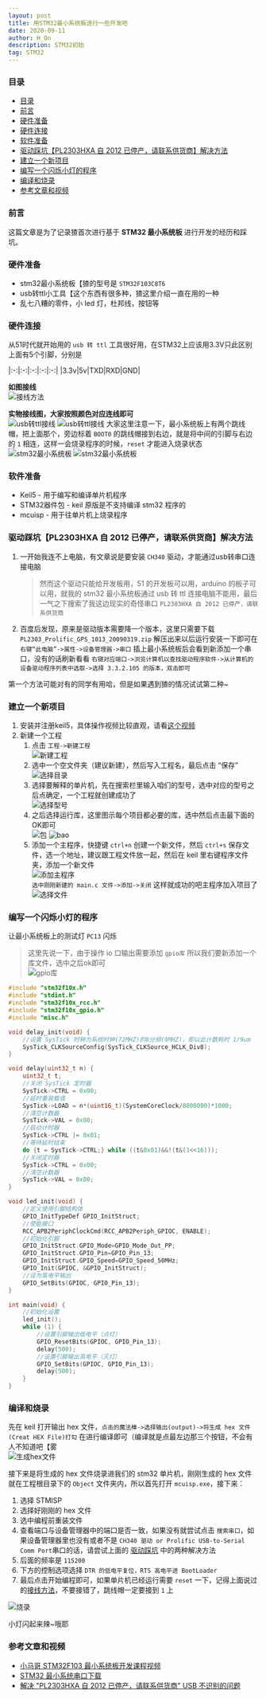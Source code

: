 ```yaml
---
layout: post
title: 用STM32最小系统板进行一些开发吧
date: 2020-09-11
author: H_On
description: STM32初始
tag: STM32
---
```


### 目录
- [目录](#目录)
- [前言](#前言)
- [硬件准备](#硬件准备)
- [硬件连接](#硬件连接)
- [软件准备](#软件准备)
- [驱动踩坑【PL2303HXA 自 2012 已停产，请联系供货商】解决方法](#驱动踩坑pl2303hxa-自-2012-已停产请联系供货商解决方法)
- [建立一个新项目](#建立一个新项目)
- [编写一个闪烁小灯的程序](#编写一个闪烁小灯的程序)
- [编译和烧录](#编译和烧录)
- [参考文章和视频](#参考文章和视频)

### 前言
这篇文章是为了记录猹首次进行基于 **STM32 最小系统板** 进行开发的经历和踩坑。

### 硬件准备
* stm32最小系统板【猹的型号是 `STM32F103C8T6`
* usb转ttl小工具【这个东西有很多种，猹这里介绍一直在用的一种
* 乱七八糟的零件，小 led 灯，杜邦线，按钮等

### 硬件连接
从51时代就开始用的 `usb 转 ttl` 工具很好用，在STM32上应该用3.3V只此区别<br>
上面有5个引脚，分别是

|:-:|:-:|:-:|:-:|:-:|
|3.3v|5v|TXD|RXD|GND|

**如图接线**<br>
![接线方法](/images/20200911/usb-ttl-stm32.png)

**实物接线图，大家按照颜色对应连线即可**<br>
![usb转ttl接线](/images/20200911/usb-ttl-b.jpg)
![usb转ttl接线](/images/20200911/usb-ttl-f.jpg)
大家这里注意一下，最小系统板上有两个跳线帽，把上面那个，旁边标着 `BOOT0` 的跳线帽接到右边，就是将中间的引脚与右边的 `1` 相连，这样一会烧录程序的时候，`reset` 才能进入烧录状态
![stm32最小系统板](/images/20200911/stm32-f.jpg)
![stm32最小系统板](/images/20200911/stm32-b.jpg)

### 软件准备
* Keil5 - 用于编写和编译单片机程序
* STM32器件包 - keil 原版是不支持编译 stm32 程序的
* mcuisp - 用于往单片机上烧录程序

### 驱动踩坑【PL2303HXA 自 2012 已停产，请联系供货商】解决方法
1. 一开始我连不上电脑，有文章说是要安装 `CH340` 驱动，才能通过usb转串口连接电脑
   > 然而这个驱动只能给开发板用，51 的开发板可以用，arduino 的板子可以用，就我的 stm32 最小系统板通过 usb 转 ttl 连接电脑不能用，最后一气之下搜索了我这边现实的奇怪串口 `PL2303HXA 自 2012 已停产，请联系供货商`
2. 百度后发现，原来是驱动版本需要降一个版本，这里只需要下载 `PL2303_Prolific_GPS_1013_20090319.zip` 解压出来以后运行安装一下即可在 `右键“此电脑”->属性->设备管理器->串口` 插上最小系统板后会看到新添加一个串口，没有的话刷新看看 `右键对应端口->浏览计算机以查找驱动程序软件->从计算机的设备驱动程序列表中选取->选择 3.3.2.105 的版本，双击即可`

第一个方法可能对有的同学有用哈，但是如果遇到猹的情况试试第二种~

### 建立一个新项目
1. 安装并注册keil5，具体操作视频比较直观，请看[这个视频](https://www.bilibili.com/video/BV1i7411679X?p=2)
2. 新建一个工程
   1. 点击 `工程->新建工程`<br>![新建工程](/images/20200911/newprojectstep1.png)
   2. 选中一个空文件夹（建议新建），然后写入工程名，最后点击 “保存”<br>![选择目录](/images/20200911/newprojectstep2.png)
   3. 选择要解释的单片机，先在搜索栏里输入咱们的型号，选中对应的型号之后点确定，一个工程就创建成功了<br>![选择型号](/images/20200911/newprojectstep3.png)
   4. 之后选择运行库，这里图示每个项目都必要的库，选中然后点击最下面的OK即可<br>![包](/images/20200911/basicpackage1.png) ![bao](/images/20200911/basicpackage2.png)
   5. 添加一个主程序，快捷键 `ctrl+n` 创建一个新文件，然后 `ctrl+s` 保存文件，选一个地址，建议跟工程文件放一起，然后在 keil 里右键程序文件夹，添加一个新文件<br>![添加主程序](/images/20200911/newprojectstep4.png)<br>
   `选中刚刚新建的 main.c 文件->添加->关闭` 这样就成功的吧主程序加入项目了<br>![选择文件](/images/20200911/newprojectstep5.png)

### 编写一个闪烁小灯的程序
让最小系统板上的测试灯 `PC13` 闪烁
> 这里先说一下，由于操作 io 口输出需要添加 `gpio库` 所以我们要新添加一个库文件，选中之后ok即可<br>![gpio库](/images/20200911/add-gpio.png)

```c
#include "stm32f10x.h"
#include "stdint.h"
#include "stm32f10x_rcc.h"
#include "stm32f10x_gpio.h"
#include "misc.h"

void delay_init(void) {
	//设置 SysTick 时钟为系统时钟(72MHZ)的8分频(9MHZ)，即以此计数耗时 1/9um
	SysTick_CLKSourceConfig(SysTick_CLKSource_HCLK_Div8);
}

void delay(uint32_t n) {
	uint32_t t;
	//关闭 SysTick 定时器
	SysTick->CTRL = 0x00;
	//延时重装载值
	SysTick->LOAD = n*(uint16_t)(SystemCoreClock/8000000)*1000;
	//清空计数器
	SysTick->VAL = 0x00;
	//启动计时器
	SysTick->CTRL |= 0x01;
	//等待延时结束
	do {t = SysTick->CTRL;} while ((t&0x01)&&!(t&(1<<16)));
	//关闭定时器
	SysTick->CTRL = 0x00;
	//清空计数器
	SysTick->VAL = 0x00;
}

void led_init(void) {
    //定义使用引脚结构体
	GPIO_InitTypeDef GPIO_InitStruct;
	//使能接口
	RCC_APB2PeriphClockCmd(RCC_APB2Periph_GPIOC, ENABLE);
	//初始化引脚
	GPIO_InitStruct.GPIO_Mode=GPIO_Mode_Out_PP;
	GPIO_InitStruct.GPIO_Pin=GPIO_Pin_13;
	GPIO_InitStruct.GPIO_Speed=GPIO_Speed_50MHz;
	GPIO_Init(GPIOC, &GPIO_InitStruct);
	//设为高电平输出
	GPIO_SetBits(GPIOC, GPIO_Pin_13);
}

int main(void) {
    //初始化设置
	led_init();
	while (1) {
        //设置引脚输出低电平（点灯）
		GPIO_ResetBits(GPIOC, GPIO_Pin_13);
		delay(500);
        //设置引脚输出高电平（灭灯）
		GPIO_SetBits(GPIOC, GPIO_Pin_13);
		delay(500);
	}
}
```

### 编译和烧录
先在 keil 打开输出 hex 文件，`点击的魔法棒->选择输出(output)->将生成 hex 文件(Creat HEX File)打勾` 在进行编译即可（编译就是点最左边那三个按钮，不会有人不知道吧【雾<br>
![生成hex文件](/images/20200911/debug.png)

接下来是将生成的 hex 文件烧录进我们的 stm32 单片机，刚刚生成的 hex 文件就在工程根目录下的 `Object` 文件夹内，所以首先打开 `mcuisp.exe`，接下来：
1. 选择 STMISP
2. 选择好刚刚的 hex 文件
3. 选中编程前重装文件
4. 查看端口与设备管理器中的端口是否一致，如果没有就尝试点击 `搜索串口`，如果设备管理器里也没有或者不是 `CH340 驱动 or Prolific USB-to-Serial Comm Port`串口的话，请尝试上面的 [驱动踩坑](#驱动踩坑pl2303hxa自2012已停产请联系供货商解决方法) 中的两种解决方法
5. 后面的频率是 `115200`
6. 下方的控制选项选择 `DTR 的低电平复位，RTS 高电平进 BootLoader`
7. 最后点击开始编程即可，如果单片机已经运行需要 `reset` 一下，记得上面说过的[接线方法](#硬件连接)，不要接错了，跳线帽一定要接到 `1` 上

![烧录](/images/20200911/record.png)

小灯闪起来辣~哦耶

### 参考文章和视频
* [小马哥 STM32F103 最小系统板开发课程视频](https://www.bilibili.com/video/BV1i7411679X?t=556)
* [STM32 最小系统串口下载](https://www.bilibili.com/video/BV1ee411x7Ns?t=7)
* [解决 "PL2303HXA 自 2012 已停产，请联系供货商" USB 不识别的问题](https://blog.csdn.net/wtf3505/article/details/104138727)
